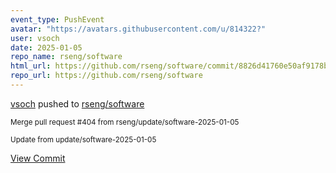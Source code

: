 ```yaml
---
event_type: PushEvent
avatar: "https://avatars.githubusercontent.com/u/814322?"
user: vsoch
date: 2025-01-05
repo_name: rseng/software
html_url: https://github.com/rseng/software/commit/8826d41760e50af9178b5d041b6a2684d19d25b1
repo_url: https://github.com/rseng/software
---
```


<a href='https://github.com/vsoch' target='_blank'>vsoch</a> pushed to <a href='https://github.com/rseng/software' target='_blank'>rseng/software</a>

<small>Merge pull request #404 from rseng/update/software-2025-01-05

Update from update/software-2025-01-05</small>

<a href='https://github.com/rseng/software/commit/8826d41760e50af9178b5d041b6a2684d19d25b1' target='_blank'>View Commit</a>